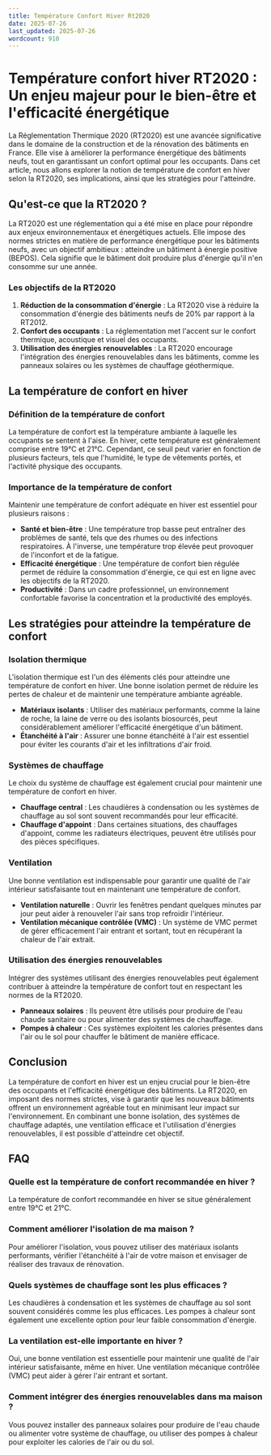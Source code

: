 ```yaml
---
title: Température Confort Hiver Rt2020
date: 2025-07-26
last_updated: 2025-07-26
wordcount: 910
---
```


# Température confort hiver RT2020 : Un enjeu majeur pour le bien-être et l'efficacité énergétique

La Réglementation Thermique 2020 (RT2020) est une avancée significative dans le domaine de la construction et de la rénovation des bâtiments en France. Elle vise à améliorer la performance énergétique des bâtiments neufs, tout en garantissant un confort optimal pour les occupants. Dans cet article, nous allons explorer la notion de température de confort en hiver selon la RT2020, ses implications, ainsi que les stratégies pour l'atteindre.

## Qu'est-ce que la RT2020 ?

La RT2020 est une réglementation qui a été mise en place pour répondre aux enjeux environnementaux et énergétiques actuels. Elle impose des normes strictes en matière de performance énergétique pour les bâtiments neufs, avec un objectif ambitieux : atteindre un bâtiment à énergie positive (BEPOS). Cela signifie que le bâtiment doit produire plus d'énergie qu'il n'en consomme sur une année.

### Les objectifs de la RT2020

1. **Réduction de la consommation d'énergie** : La RT2020 vise à réduire la consommation d'énergie des bâtiments neufs de 20% par rapport à la RT2012.
2. **Confort des occupants** : La réglementation met l'accent sur le confort thermique, acoustique et visuel des occupants.
3. **Utilisation des énergies renouvelables** : La RT2020 encourage l'intégration des énergies renouvelables dans les bâtiments, comme les panneaux solaires ou les systèmes de chauffage géothermique.

## La température de confort en hiver

### Définition de la température de confort

La température de confort est la température ambiante à laquelle les occupants se sentent à l'aise. En hiver, cette température est généralement comprise entre 19°C et 21°C. Cependant, ce seuil peut varier en fonction de plusieurs facteurs, tels que l'humidité, le type de vêtements portés, et l'activité physique des occupants.

### Importance de la température de confort

Maintenir une température de confort adéquate en hiver est essentiel pour plusieurs raisons :

- **Santé et bien-être** : Une température trop basse peut entraîner des problèmes de santé, tels que des rhumes ou des infections respiratoires. À l'inverse, une température trop élevée peut provoquer de l'inconfort et de la fatigue.
- **Efficacité énergétique** : Une température de confort bien régulée permet de réduire la consommation d'énergie, ce qui est en ligne avec les objectifs de la RT2020.
- **Productivité** : Dans un cadre professionnel, un environnement confortable favorise la concentration et la productivité des employés.

## Les stratégies pour atteindre la température de confort

### Isolation thermique

L'isolation thermique est l'un des éléments clés pour atteindre une température de confort en hiver. Une bonne isolation permet de réduire les pertes de chaleur et de maintenir une température ambiante agréable.

- **Matériaux isolants** : Utiliser des matériaux performants, comme la laine de roche, la laine de verre ou des isolants biosourcés, peut considérablement améliorer l'efficacité énergétique d'un bâtiment.
- **Étanchéité à l'air** : Assurer une bonne étanchéité à l'air est essentiel pour éviter les courants d'air et les infiltrations d'air froid.

### Systèmes de chauffage

Le choix du système de chauffage est également crucial pour maintenir une température de confort en hiver.

- **Chauffage central** : Les chaudières à condensation ou les systèmes de chauffage au sol sont souvent recommandés pour leur efficacité.
- **Chauffage d'appoint** : Dans certaines situations, des chauffages d'appoint, comme les radiateurs électriques, peuvent être utilisés pour des pièces spécifiques.

### Ventilation

Une bonne ventilation est indispensable pour garantir une qualité de l'air intérieur satisfaisante tout en maintenant une température de confort.

- **Ventilation naturelle** : Ouvrir les fenêtres pendant quelques minutes par jour peut aider à renouveler l'air sans trop refroidir l'intérieur.
- **Ventilation mécanique contrôlée (VMC)** : Un système de VMC permet de gérer efficacement l'air entrant et sortant, tout en récupérant la chaleur de l'air extrait.

### Utilisation des énergies renouvelables

Intégrer des systèmes utilisant des énergies renouvelables peut également contribuer à atteindre la température de confort tout en respectant les normes de la RT2020.

- **Panneaux solaires** : Ils peuvent être utilisés pour produire de l'eau chaude sanitaire ou pour alimenter des systèmes de chauffage.
- **Pompes à chaleur** : Ces systèmes exploitent les calories présentes dans l'air ou le sol pour chauffer le bâtiment de manière efficace.

## Conclusion

La température de confort en hiver est un enjeu crucial pour le bien-être des occupants et l'efficacité énergétique des bâtiments. La RT2020, en imposant des normes strictes, vise à garantir que les nouveaux bâtiments offrent un environnement agréable tout en minimisant leur impact sur l'environnement. En combinant une bonne isolation, des systèmes de chauffage adaptés, une ventilation efficace et l'utilisation d'énergies renouvelables, il est possible d'atteindre cet objectif.

## FAQ

### Quelle est la température de confort recommandée en hiver ?

La température de confort recommandée en hiver se situe généralement entre 19°C et 21°C.

### Comment améliorer l'isolation de ma maison ?

Pour améliorer l'isolation, vous pouvez utiliser des matériaux isolants performants, vérifier l'étanchéité à l'air de votre maison et envisager de réaliser des travaux de rénovation.

### Quels systèmes de chauffage sont les plus efficaces ?

Les chaudières à condensation et les systèmes de chauffage au sol sont souvent considérés comme les plus efficaces. Les pompes à chaleur sont également une excellente option pour leur faible consommation d'énergie.

### La ventilation est-elle importante en hiver ?

Oui, une bonne ventilation est essentielle pour maintenir une qualité de l'air intérieur satisfaisante, même en hiver. Une ventilation mécanique contrôlée (VMC) peut aider à gérer l'air entrant et sortant.

### Comment intégrer des énergies renouvelables dans ma maison ?

Vous pouvez installer des panneaux solaires pour produire de l'eau chaude ou alimenter votre système de chauffage, ou utiliser des pompes à chaleur pour exploiter les calories de l'air ou du sol.